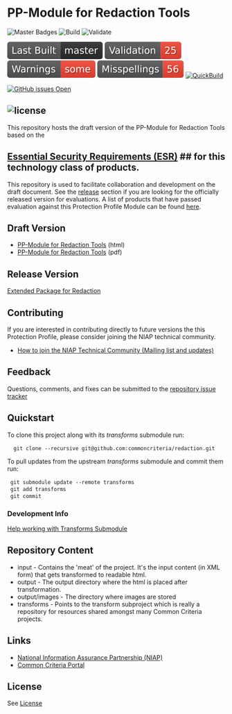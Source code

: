 PP-Module for Redaction Tools
===========
![Master Badges](https://img.shields.io/badge/Build-master-black.svg)
![Build](https://github.com/commoncriteria/redaction/workflows/Build/badge.svg)
![Validate](https://github.com/commoncriteria/redaction/workflows/Validate/badge.svg)

![Last QuickBuilt Branch](https://raw.githubusercontent.com/commoncriteria/redaction/gh-pages/build-branch-badge.svg)
[![Validation](https://raw.githubusercontent.com/commoncriteria/redaction/gh-pages/validation.svg)](https://github.com/commoncriteria/redaction/blob/gh-pages/ValidationReport.txt)
[![SanityChecks](https://raw.githubusercontent.com/commoncriteria/redaction/gh-pages/warnings.svg)](https://github.com/commoncriteria/redaction/blob/gh-pages/SanityChecksOutput.md)
[![SpellCheck](https://raw.githubusercontent.com/commoncriteria/redaction/gh-pages/spell-badge.svg)](https://github.com/commoncriteria/redaction/blob/gh-pages/SpellCheckReport.txt)
[![QuickBuild](https://github.com/commoncriteria/redaction/actions/workflows/quick_build.yml/badge.svg)](https://commoncriteria.github.io/redaction)

[![GitHub issues Open](https://img.shields.io/github/issues/commoncriteria/redaction.svg?maxAge=2592000)](https://github.com/commoncriteria/redaction/issues)

## ![license](https://img.shields.io/badge/license-Unlicensed-blue.svg)

This repository hosts the draft version of the PP-Module for Redaction Tools based on the 
## [Essential Security Requirements (ESR)](https://commoncriteria.github.io/pp/redaction/redaction-esr.html) ## for this technology class of products. 
This repository is used to facilitate collaboration and development on the draft document. 
See the [release](#Release-Version) section if you are looking for the officially released version for evaluations. 
A list of products that have passed evaluation against this Protection Profile Module can be found [here](https://www.niap-ccevs.org/Profile/Info.cfm?id=390).


## Draft Version

* [PP-Module for Redaction Tools](https://commoncriteria.github.io/pp/redaction/redaction-release.html) (html)
* [PP-Module for Redaction Tools](https://commoncriteria.github.io/pp/redaction/redaction-release.pdf) (pdf)

## Release Version
[Extended Package for Redaction](https://www.niap-ccevs.org/Profile/Info.cfm?id=390)

## Contributing

If you are interested in contributing directly to future versions the this Protection Profile, please consider joining the NIAP technical community.
* [How to join the NIAP Technical Community (Mailing list and updates)](https://www.niap-ccevs.org/NIAP_Evolution/tech_communities.cfm)

## Feedback

Questions, comments, and fixes can be submitted to the [repository issue tracker](https://github.com/commoncriteria/redaction/issues)

## Quickstart
To clone this project along with its _transforms_ submodule run:

````
  git clone --recursive git@github.com:commoncriteria/redaction.git
````
To pull updates from the upstream _transforms_ submodule and commit them run:
````
 git submodule update --remote transforms
 git add transforms
 git commit
````

### Development Info
[Help working with Transforms Submodule](https://github.com/commoncriteria/transforms/wiki/Working-with-Transforms-as-a-Submodule)

## Repository Content
* input - Contains the 'meat' of the project. It's the input content (in XML form) that gets transformed to readable html.
* output - The output directory where the html is placed after transformation.
* output/images - The directory where images are stored
* transforms - Points to the transform subproject which is really a repository for resources shared amongst many Common Criteria projects.

## Links 
* [National Information Assurance Partnership (NIAP)](https://www.niap-ccevs.org/)
* [Common Criteria Portal](https://www.commoncriteriaportal.org/)

## License
See [License](./LICENSE)
